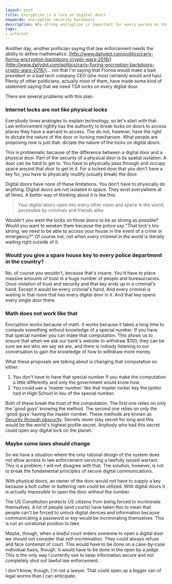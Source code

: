 ```yaml
---
layout: post
title: Encryption is a lock on digital doors
keywords: encryption security backdoors
description: Why strong encryption is important for every person on the Internet
tags:
- internet
---
```


Another day, another politician saying that law enforcement needs the ability to define mathematics: [http://www.dailydot.com/politics/carly-fiorina-encryption-backdoors-crypto-wars-2016/](http://www.dailydot.com/politics/carly-fiorina-encryption-backdoors-crypto-wars-2016/)...  not that I'm saying that Fiorina would make a bad president or a bad tech company CEO (she most certainly would and has).  Plenty of other politicians, actually most of them, have made some kind of statement saying that we need TSA locks on every digital door.

There are several problems with this plan:


### Internet locks are not like physical locks

Everybody loves analogies to explain technology, so let's start with that.  Law enforcement rightly has the authority to break locks on doors to access places they have a warrant to access.  The do not, however, have the right to dictate the nature of the door or locking mechanism.  What people are proposing now is just that: dictate the nature of the locks on digital doors. 

This is problematic because of the difference between a digital door and a physical door.  Part of the security of a physical door is its spatial isolation.  A door can be hard to get to.  You have to physically pass through and occupy space around that door to get to it.  For a locked door that you don't have a key for, you have to physically modify (usually break) the door.  

Digital doors have none of these limitations.  You don't have to physically do anything.  Digital doors are not isolated in space.  They exist everywhere at all times.  A better way of thinking about it is like this: 

> Your digital doors open into every other room and space in the world, accessible by criminals and friends alike.

Wouldn't you want the locks on those doors to be as strong as possible?  Would you want to weaken them because the police say "That lock's too strong, we need to be able to access your house in the event of a crime or emergency?"  Of course not, not when *every criminal in the world* is literally waiting right outside of it.
   

### Would you give a spare house key to every police department in the country?

No, of course you wouldn't, because that's insane.  You'd have to place massive amounts of trust in a huge number of people and bureaucracies.  Once violation of trust and security and that key ends up in a criminal's hand.  Except it would be every criminal's hand.  And every criminal is waiting in that room that has every digital door in it.  And that key opens every single door there.


### Math does not work like that

Encryption works because of math.  It works because it takes a long time to compute something without knowledge of a special number.  If you have that special number you can make that computation.  This allows us to ensure that when we ask our bank's website to withdraw $100, they can be sure we are who we say we are, and there is nobody listening to our conversation to gain the knowledge of how to withdraw more money.

What these proposals are talking about is changing that computation so either:

1. You don't have to have that special number if you make the computation a little differently and only the government would know how.
2. You could use a 'master number' like that master locker key the janitor had in High School in lieu of the special number.

Both of these break the trust of the computation.  The first one relies on only the 'good guys' knowing the method.  The second one relies on only the 'good guys' having the master number.  These methods are known as [Security through obscurity](https://en.wikipedia.org/wiki/Security_through_obscurity).  Secrets never stay secret for long and this would be the world's highest profile secret.  Anybody who had this secret could open any digital lock on the planet.


### Maybe some laws should change

So we have a situation where the only rational design of the system does not allow access to law enforcement servicing a lawfully issued warrant.  This is a problem, I will not disagree with that.  The solution, however, is not to break the fundamental principles of secure digital communications.

With physical doors, an owner of the door would not have to supply a key because a bolt cutter or battering ram could be utilized.  With digital doors it is actually *impossible* to open the door without the number.

The US Constitution protects US citizens from being forced to incriminate themselves.  A lot of people (and courts) have taken this to mean that people can't be forced to unlock digital devices and information because communicating a password or key would be incriminating themselves.  This is not an unrational position to take.

Maybe, though, when a *lawful* court orders someone to open a digital door we should not consider that self-incrimination.  They could always refuse and face contempt of court.  This would have to be done on a case-by-case individual basis, though.  It would have to be done in the open by a judge.  This is the only way I currently see to keep information secure and not completely shut out lawful law enforcement.

I don't know, though, I'm not a lawyer.  That could open up a bigger can of legal worms than I can anticipate.
